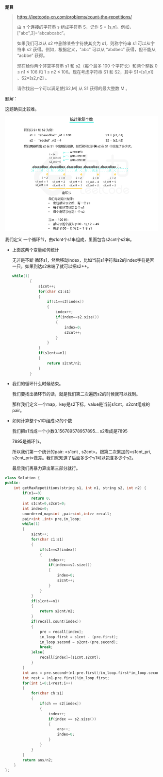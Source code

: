 **题目**

> https://leetcode-cn.com/problems/count-the-repetitions/
>
> 由 n 个连接的字符串 s 组成字符串 S，记作 S = [s,n]。例如，["abc",3]=“abcabcabc”。
>
> 如果我们可以从 s2 中删除某些字符使其变为 s1，则称字符串 s1 可以从字符串 s2 获得。例如，根据定义，"abc" 可以从 “abdbec” 获得，但不能从 “acbbe” 获得。
>
> 现在给你两个非空字符串 s1 和 s2（每个最多 100 个字符长）和两个整数 0 ≤ n1 ≤ 106 和 1 ≤ n2 ≤ 106。现在考虑字符串 S1 和 S2，其中 S1=[s1,n1] 、S2=[s2,n2] 。
>
> 请你找出一个可以满足使[S2,M] 从 S1 获得的最大整数 M 。
>



题解：

这题确实比较难。

![](/img/466_fig1.png)

我们定义 一个循环节，由s1cnt个s1串组成，里面包含s2cnt个s2串。

* 上面这两个变量如何统计

  无非是不断 循环s1，然后移动index，比如当前s1字符和s2的index字符是否一只。如果到达s2末端了就可以把s2++。

  ```c++
  while(1)
          {
              s1cnt++;
              for(char c1:s1)
              { 
                  if(c1==s2[index])
                  {
                      index++;
                      if(index==s2.size())
                      {
                          index=0;
                          s2cnt++;
                      }
                  }
              }
              if(s1cnt==n1)
              {
                  return s2cnt/n2;
              }
          }
  ```

  

* 我们的循环什么时候结束。

  我们要找出循环节的话，就是我们第二次遍历s2的时候就可以找到。

  那样我们定义一个map，key是s2下标。value是当前s1cnt，s2cnt组成的pair。

* 如何计算整个s1中组成s2的个数

  我们把s1当成一个小数3.156789578957895... s2看成是7895

  7895是循环节。

  所以我们第一个统计的pair: <s1cnt , s2cnt>。跟第二次累加的<s1cnt_pri, s2cnt_pri>做差。我们就知道了后面多少个s1可以包含多少个s2。

  最后我们再暴力算出第三部分就行。

```c++
class Solution {
public:
    int getMaxRepetitions(string s1, int n1, string s2, int n2) {
        if(n1==0)
            return 0;
        int s1cnt=0,s2cnt=0;
        int index=0;
        unordered_map<int ,pair<int,int>> recall;
        pair<int ,int> pre,in_loop;
        while(1)
        {
            s1cnt++;
            for(char c1:s1)
            { 
                if(c1==s2[index])
                {
                    index++;
                    if(index==s2.size())
                    {
                        index=0;
                        s2cnt++;
                    }
                }
            }
            if(s1cnt==n1)
            {
                return s2cnt/n2;
            }
            if(recall.count(index))
            {
                pre = recall[index];
                in_loop.first = s1cnt - (pre.first);
                in_loop.second = s2cnt-(pre.second);
                break;
            }else{
                recall[index]={s1cnt,s2cnt};
            }
        }
        int ans = pre.second+(n1-pre.first)/in_loop.first*in_loop.second;
        int rest = (n1-pre.first)%in_loop.first;
        for(int i=0;i<rest;i++)
        {
            for(char ch:s1)
            {
                if(ch == s2[index])
                {
                    index++;
                    if(index == s2.size())
                    {
                        ans++;
                        index=0;
                    }
                }
            }
        }
        return ans/n2;
    }
};
```

